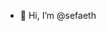 - 👋 Hi, I’m @sefaeth

<!---
sefaeth/sefaeth is a ✨ special ✨ repository because its `README.md` (this file) appears on your GitHub profile.
You can click the Preview link to take a look at your changes.
--->
